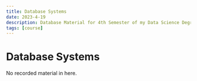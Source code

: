 ```yaml
---
title: Database Systems
date: 2023-4-19
description: Database Material for 4th Semester of my Data Science Degree
tags: [course]
---
```


# Database Systems

No recorded material in here.
